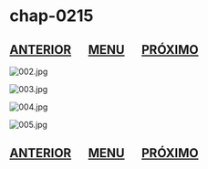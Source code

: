 # chap-0215
## [ANTERIOR](/chap-0214/readme.md)&nbsp;&nbsp;&nbsp;&nbsp;&nbsp;&nbsp;[MENU](/readme.md)&nbsp;&nbsp;&nbsp;&nbsp;&nbsp;&nbsp;[PRÓXIMO](/chap-0216/readme.md)
![002.jpg](002.jpg)

![003.jpg](003.jpg)

![004.jpg](004.jpg)

![005.jpg](005.jpg)

## [ANTERIOR](/chap-0214/readme.md)&nbsp;&nbsp;&nbsp;&nbsp;&nbsp;&nbsp;[MENU](/readme.md)&nbsp;&nbsp;&nbsp;&nbsp;&nbsp;&nbsp;[PRÓXIMO](/chap-0216/readme.md)
